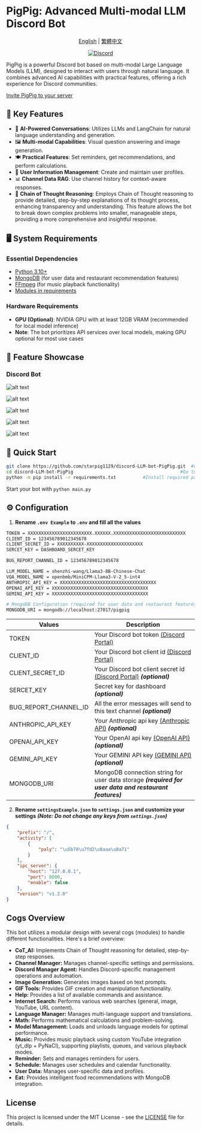 # PigPig: Advanced Multi-modal LLM Discord Bot

<p align="center">
  <a href="README.md">English</a> | <a href="README_zh-TW.md">繁體中文</a>
</p>

<p align="center">
  <a href="https://discord.gg/BvP64mqKzR">
    <img src="https://img.shields.io/discord/1212823415204085770?color=7289DA&label=Support&logo=discord&style=for-the-badge" alt="Discord">
  </a>
</p>

PigPig is a powerful Discord bot based on multi-modal Large Language Models (LLM), designed to interact with users through natural language. It combines advanced AI capabilities with practical features, offering a rich experience for Discord communities.

[Invite PigPig to your server](https://discord.com/oauth2/authorize?client_id=1208661941539704852&permissions=8&scope=bot)

## 🌟 Key Features

- 🧠 **AI-Powered Conversations**: Utilizes LLMs and LangChain for natural language understanding and generation.
- 🖼️ **Multi-modal Capabilities**: Visual question answering and image generation.
- 🍽️ **Practical Features**: Set reminders, get recommendations, and perform calculations.
- 👤 **User Information Management**: Create and maintain user profiles.
- 📊 **Channel Data RAG**: Use channel history for context-aware responses.
- 💭 **Chain of Thought Reasoning**: Employs Chain of Thought reasoning to provide detailed, step-by-step explanations of its thought process, enhancing transparency and understanding.  This feature allows the bot to break down complex problems into smaller, manageable steps, providing a more comprehensive and insightful response.


## 🖥️ System Requirements

### Essential Dependencies
- [Python 3.10+](https://www.python.org/downloads/)
- [MongoDB](https://www.mongodb.com/) (for user data and restaurant recommendation features)
- [FFmpeg](https://ffmpeg.org/) (for music playback functionality)
- [Modules in requirements](requirements.txt)

### Hardware Requirements
- **GPU (Optional)**: NVIDIA GPU with at least 12GB VRAM (recommended for local model inference)
- **Note**: The bot prioritizes API services over local models, making GPU optional for most use cases

## 📸 Feature Showcase
### Discord Bot

![alt text](readmeimg/image-4.png)

![alt text](readmeimg/image.png)

![alt text](readmeimg/image-1.png)

![alt text](readmeimg/image-2.png)

![alt text](readmeimg/image-3.png)

## 🚀 Quick Start
```sh
git clone https://github.com/starpig1129/discord-LLM-bot-PigPig.git  #Clone the repository
cd discord-LLM-bot-PigPig                                        #Go to the directory
python -m pip install -r requirements.txt          #Install required packages
```

Start your bot with `python main.py`

## ⚙️ Configuration
1. **Rename `.env Example` to `.env` and fill all the values**
```sh
TOKEN = XXXXXXXXXXXXXXXXXXXXXXXX.XXXXXX.XXXXXXXXXXXXXXXXXXXXXXXXXXX
CLIENT_ID = 123456789012345678
CLIENT_SECRET_ID = XXXXXXXXXX-XXXXXXXXXXXXXXXXXXXXX
SERCET_KEY = DASHBOARD_SERCET_KEY

BUG_REPORT_CHANNEL_ID = 123456789012345678

LLM_MODEL_NAME = shenzhi-wang/Llama3-8B-Chinese-Chat
VQA_MODEL_NAME = openbmb/MiniCPM-Llama3-V-2_5-int4
ANTHROPIC_API_KEY = XXXXXXXXXXXXXXXXXXXXXXXXXXXXXXXXXXXX
OPENAI_API_KEY = XXXXXXXXXXXXXXXXXXXXXXXXXXXXXXXXXXXX
GEMINI_API_KEY = XXXXXXXXXXXXXXXXXXXXXXXXXXXXXXXXXXXX

# MongoDB Configuration (required for user data and restaurant features)
MONGODB_URI = mongodb://localhost:27017/pigpig
```
| Values | Description |
| --- | --- |
| TOKEN | Your Discord bot token [(Discord Portal)](https://discord.com/developers/applications) |
| CLIENT_ID | Your Discord bot client id [(Discord Portal)](https://discord.com/developers/applications) |
| CLIENT_SECRET_ID | Your Discord bot client secret id [(Discord Portal)](https://discord.com/developers/applications) ***(optional)*** |
| SERCET_KEY | Secret key for dashboard ***(optional)*** |
| BUG_REPORT_CHANNEL_ID | All the error messages will send to this text channel ***(optional)*** |
| ANTHROPIC_API_KEY | Your Anthropic api key [(Anthropic API)](https://www.anthropic.com/api) ***(optional)*** |
| OPENAI_API_KEY | Your OpenAI api key [(OpenAI API)](https://openai.com/api/) ***(optional)*** |
| GEMINI_API_KEY | Your GEMINI API key [(GEMINI API)](https://aistudio.google.com/app/apikey/) ***(optional)*** |
| MONGODB_URI | MongoDB connection string for user data storage ***(required for user data and restaurant features)*** |
2. **Rename `settingsExample.json` to `settings.json` and customize your settings**
***(Note: Do not change any keys from `settings.json`)***
```json
{
    "prefix": "/",
    "activity": [
        {
            "paly": "\u5b78\u7fd2\u8aaa\u8a71"
        }
    ],
    "ipc_server": {
        "host": "127.0.0.1",
        "port": 8000,
        "enable": false
    },
    "version": "v1.2.0"
}
```

## Cogs Overview

This bot utilizes a modular design with several cogs (modules) to handle different functionalities. Here's a brief overview:

- **CoT_AI:** Implements Chain of Thought reasoning for detailed, step-by-step responses.
- **Channel Manager:** Manages channel-specific settings and permissions.
- **Discord Manager Agent:** Handles Discord-specific management operations and automation.
- **Image Generation:** Generates images based on text prompts.
- **GIF Tools:** Provides GIF creation and manipulation functionality.
- **Help:** Provides a list of available commands and assistance.
- **Internet Search:** Performs various web searches (general, image, YouTube, URL content).
- **Language Manager:** Manages multi-language support and translations.
- **Math:** Performs mathematical calculations and problem-solving.
- **Model Management:** Loads and unloads language models for optimal performance.
- **Music:** Provides music playback using custom YouTube integration (yt_dlp + PyNaCl), supporting playlists, queues, and various playback modes.
- **Reminder:** Sets and manages reminders for users.
- **Schedule:** Manages user schedules and calendar functionality.
- **User Data:** Manages user-specific data and profiles.
- **Eat:** Provides intelligent food recommendations with MongoDB integration.


## License

This project is licensed under the MIT License - see the [LICENSE](LICENSE) file for details.